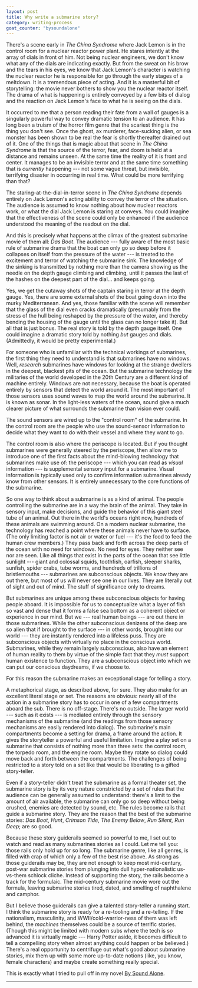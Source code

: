 ```yaml
---
layout: post
title: Why write a submarine story?
category: writing-process
goat_counter: "bysoundalone" 
---
```


There's a scene early in _The China Syndrome_ where Jack Lemon is in the control room for a nuclear reactor power plant. He stares intently at the array of dials in front of him. Not being nuclear engineers, we don't know what any of the dials are indicating exactly. But from the sweat on his brow and the tears in his eyes, we know that Jack Lemon's character is watching the nuclear reactor he is responsible for go through the early stages of a meltdown. It is a tremendous piece of acting. And it is a masterful bit of storytelling: the movie never bothers to show you the nuclear reactor itself. The drama of what is happening is entirely conveyed by a few bits of dialog and the reaction on Jack Lemon's face to what he is seeing on the dials.

It occurred to me that a person reading their fate from a wall of gauges is a singularly powerful way to convey dramatic tension to an audience. It has long been a truism of the horror film genre that the scariest thing is the thing you don't see. Once the ghost, ax murderer, face-sucking alien, or sea monster has been shown to be real the fear is shortly thereafter drained out of it. One of the things that is magic about that scene in _The China Syndrome_ is that the source of the terror, fear, and doom is held at a distance and remains unseen. At the same time the reality of it is front and center. It manages to be an invisible terror and at the same time something that is _currently_ happening --- not some vague threat, but invisible, terrifying disaster in occurring in real time. What could be more terrifying than that?

The staring-at-the-dial-in-terror scene in _The China Syndrome_ depends entirely on Jack Lemon's acting ability to convey the terror of the situation. The audience is assumed to know nothing about how nuclear reactors work, or what the dial Jack Lemon is staring at conveys. You could imagine that the effectiveness of the scene could only be enhanced if the audience understood the meaning of the readout on the dial. 

And this is precisely what happens at the climax of the greatest submarine movie of them all: _Das Boot_. The audience --- fully aware of the most basic rule of submarine drama that the boat can only go so deep before it collapses on itself from the pressure of the water --- is treated to the excitement and terror of watching the submarine sink. The knowledge of the sinking is transmitted by nothing more than the camera showing us the needle on the depth gauge climbing and climbing, until it passes the last of the hashes on the deepest part of the dial... and keeps going.

Yes, we get the cutaway shots of the captain staring in terror at the depth gauge. Yes, there are some external shots of the boat going down into the murky Mediterranean. And yes, those familiar with the scene will remember that the glass of the dial even cracks dramatically (presumably from the stress of the hull being reshaped by the pressure of the water, and thereby bending the housing of the gauge until the glass can no longer take it). But all that is just bonus. The real story is told by the depth gauge itself. One could imagine a dramatic story told by nothing _but_ gauges and dials. (Admittedly, it would be pretty experimental.)

For someone who is unfamiliar with the technical workings of submarines, the first thing they need to understand is that submarines have no windows. Well, _research_ submarines have windows for looking at the strange dwellers in the deepest, blackest pits of the ocean. But the submarine technology the militaries of the world developed in the 20th Century are a different kind of machine entirely. Windows are not necessary, because the boat is operated entirely by sensors that detect the world around it. The most important of those sensors uses sound waves to map the world around the submarine. It is known as sonar. In the light-less waters of the ocean, sound give a much clearer picture of what surrounds the submarine than vision ever could.

The sound sensors are wired up to the "control room" of the submarine. In the control room are the people who use the sound-sensor information to decide what they want to do with their vessel and where they want to go.

The control room is also where the periscope is located. But if you thought submarines were generally steered by the periscope, then allow me to introduce one of the first facts about the mind-blowing technology that submarines make use of: the periscope --- which you can read as _visual_ information --- is supplemental sensory input for a submarine. Visual information is typically used only to confirm information submarines already know from other sensors. It is entirely unnecessary to the core functions of the submarine.

So one way to think about a submarine is as a kind of animal. The people controlling the submarine are in a way the brain of the animal. They take in sensory input, make decisions, and guide the behavior of this giant steel tube of an animal. Out there in the world's oceans right now, hundreds of these animals are swimming around. On a modern nuclear submarine, the technology has reached a point where these animals never have to surface. (The only limiting factor is not air or water or fuel --- it's the food to feed the human crew members.) They pass back and forth across the deep parts of the ocean with no need for windows. No need for eyes. They neither see nor are seen. Like all things that exist in the parts of the ocean that see little sunlight --- giant and colossal squids, toothfish, oarfish, sleeper sharks, sunfish, spider crabs, tube worms, and hundreds of trillions of bristlemouths --- submarines are subconscious objects. We know they are out there, but most of us will never see one in our lives. They are literally out of sight and out of mind. The stuff of significance only to dreams. 

But submarines are unique among these subconscious objects for having people aboard. It is impossible for us to conceptualize what a layer of fish so vast and dense that it forms a false sea bottom as a coherent object or experience in our mind. But we --- real human beings --- are out there in those submarines. While the other subconscious denizens of the deep are so alien that if brought to the surface --- in other words, brought into our world --- they are instantly rendered into a lifeless puss. They are subconscious objects with virtually no place in the conscious world. Submarines, while they remain largely subconscious, also have an element of human reality to them by virtue of the simple fact that they _must_ support human existence to function. They are a subconscious object into which we can put our conscious daydreams, if we choose to.

For this reason the submarine makes an exceptional stage for telling a story.

A metaphorical stage, as described above, for sure. They also make for an excellent literal stage or set. The reasons are obvious: nearly all of the action in a submarine story has to occur in one of a few compartments aboard the sub. There is no off-stage. There's no outside. The larger world --- such as it exists --- is mediated entirely through the sensory mechanisms of the submarine (and the readings from those sensory mechanisms are easily rendered into dialog). The submarine's main compartments become a setting for drama, a frame around the action. It gives the storyteller a powerful and useful limitation. Imagine a play set on a submarine that consists of nothing more than three sets: the control room, the torpedo room, and the engine room. Maybe they rotate so dialog could move back and forth between the compartments. The challenges of being restricted to a story told on a set like that would be liberating to a gifted story-teller.

Even if a story-teller didn't treat the submarine as a formal theater set, the submarine story is by its very nature constricted by a set of rules that the audience can be generally assumed to understand: there's a limit to the amount of air available, the submarine can only go so deep without being crushed, enemies are detected by sound, etc. The rules become rails that guide a submarine story. They are the reason that the best of the submarine stories: _Das Boot_, _Hunt_, _Crimson Tide_, _The Enemy Below_, _Run Silent, Run Deep_; are so good.

Because these story guiderails seemed so powerful to me, I set out to watch and read as many submarines stories as I could. Let me tell you: those rails only hold up for so long. The submarine genre, like all genres, is filled with crap of which only a few of the best rise above. As strong as those guiderails may be, they are not enough to keep most mid-century, post-war submarine stories from plunging into dull hyper-nationalistic us-vs-them schlock cliche. Instead of supporting the story, the rails become a track for the formulaic. The mid-century submarine movie wore out the formula, leaving submarine stories tired, dated, and smelling of naphthalene and camphor.

But I believe those guiderails can give a talented story-teller a running start. I think the submarine story is ready for a re-tooling and a re-telling. If the nationalism, masculinity, and WWII/cold-warrior-ness of them was left behind, the _machines_ themselves could be a source of terrific stories. (Though this might be limited with modern subs where the tech is so advanced it is virtually magic --- Harry Potter aside, it becomes difficult to tell a compelling story when almost anything could happen or be believed.) There's a real opportunity to centrifuge out what's good about submarine stories, mix them up with some more up-to-date notions (like, you know, female characters) and maybe create something really special.

This is exactly what I tried to pull off in my novel [By Sound Alone](https://bysoundalone.net/).

----------------------------------------

